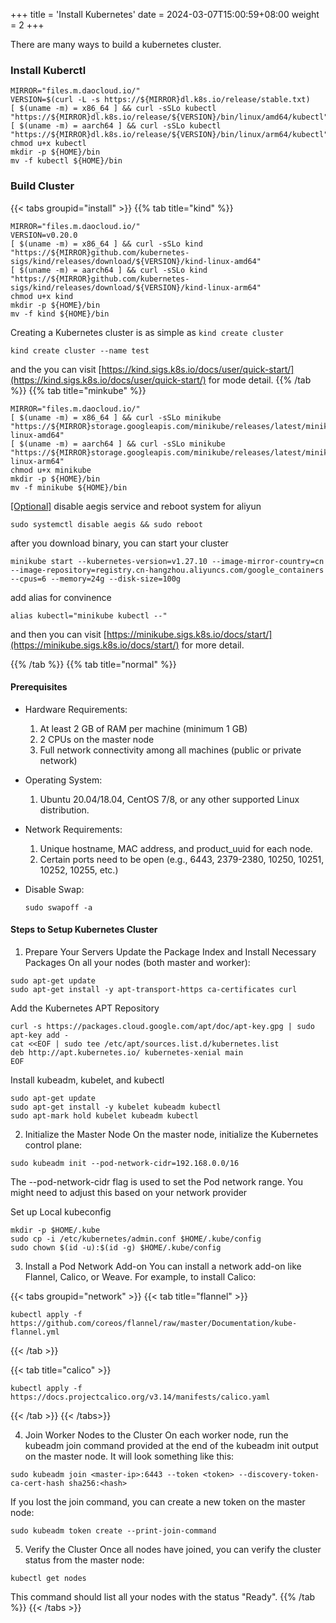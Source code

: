 +++
title = 'Install Kubernetes'
date = 2024-03-07T15:00:59+08:00
weight = 2
+++

There are many ways to build a kubernetes cluster.

### Install Kuberctl
```shell
MIRROR="files.m.daocloud.io/"
VERSION=$(curl -L -s https://${MIRROR}dl.k8s.io/release/stable.txt)
[ $(uname -m) = x86_64 ] && curl -sSLo kubectl "https://${MIRROR}dl.k8s.io/release/${VERSION}/bin/linux/amd64/kubectl"
[ $(uname -m) = aarch64 ] && curl -sSLo kubectl "https://${MIRROR}dl.k8s.io/release/${VERSION}/bin/linux/arm64/kubectl"
chmod u+x kubectl
mkdir -p ${HOME}/bin
mv -f kubectl ${HOME}/bin
```


### Build Cluster

{{< tabs groupid="install" >}}
{{% tab title="kind" %}}
```shell
MIRROR="files.m.daocloud.io/"
VERSION=v0.20.0
[ $(uname -m) = x86_64 ] && curl -sSLo kind "https://${MIRROR}github.com/kubernetes-sigs/kind/releases/download/${VERSION}/kind-linux-amd64"
[ $(uname -m) = aarch64 ] && curl -sSLo kind "https://${MIRROR}github.com/kubernetes-sigs/kind/releases/download/${VERSION}/kind-linux-arm64"
chmod u+x kind
mkdir -p ${HOME}/bin
mv -f kind ${HOME}/bin
```
Creating a Kubernetes cluster is as simple as `kind create cluster`
```shell
kind create cluster --name test
```
and the you can visit [https://kind.sigs.k8s.io/docs/user/quick-start/](https://kind.sigs.k8s.io/docs/user/quick-start/) for mode detail.
{{% /tab %}}
{{% tab title="minkube" %}}
```shell
MIRROR="files.m.daocloud.io/"
[ $(uname -m) = x86_64 ] && curl -sSLo minikube "https://${MIRROR}storage.googleapis.com/minikube/releases/latest/minikube-linux-amd64"
[ $(uname -m) = aarch64 ] && curl -sSLo minikube "https://${MIRROR}storage.googleapis.com/minikube/releases/latest/minikube-linux-arm64"
chmod u+x minikube
mkdir -p ${HOME}/bin
mv -f minikube ${HOME}/bin
```
[[Optional]]() disable aegis service and reboot system for aliyun
```shell
sudo systemctl disable aegis && sudo reboot
```

after you download binary, you can start your cluster
```shell
minikube start --kubernetes-version=v1.27.10 --image-mirror-country=cn --image-repository=registry.cn-hangzhou.aliyuncs.com/google_containers --cpus=6 --memory=24g --disk-size=100g
```

add alias for convinence
```shell
alias kubectl="minikube kubectl --"
```
and then you can visit [https://minikube.sigs.k8s.io/docs/start/](https://minikube.sigs.k8s.io/docs/start/) for more detail.

{{% /tab %}}
{{% tab title="normal" %}}
#### Prerequisites
- Hardware Requirements:

    1. At least 2 GB of RAM per machine (minimum 1 GB)
    2. 2 CPUs on the master node
    3. Full network connectivity among all machines (public or private network)

- Operating System:
    1. Ubuntu 20.04/18.04, CentOS 7/8, or any other supported Linux distribution.

- Network Requirements:
    1. Unique hostname, MAC address, and product_uuid for each node.
    2. Certain ports need to be open (e.g., 6443, 2379-2380, 10250, 10251, 10252, 10255, etc.)

- Disable Swap:

    ```shell
    sudo swapoff -a
    ```

#### Steps to Setup Kubernetes Cluster
1. Prepare Your Servers
Update the Package Index and Install Necessary Packages
On all your nodes (both master and worker):
```shell
sudo apt-get update
sudo apt-get install -y apt-transport-https ca-certificates curl
```

Add the Kubernetes APT Repository
```shell
curl -s https://packages.cloud.google.com/apt/doc/apt-key.gpg | sudo apt-key add -
cat <<EOF | sudo tee /etc/apt/sources.list.d/kubernetes.list
deb http://apt.kubernetes.io/ kubernetes-xenial main
EOF
```

Install kubeadm, kubelet, and kubectl
```shell
sudo apt-get update
sudo apt-get install -y kubelet kubeadm kubectl
sudo apt-mark hold kubelet kubeadm kubectl
```

2. Initialize the Master Node
On the master node, initialize the Kubernetes control plane:

```shell
sudo kubeadm init --pod-network-cidr=192.168.0.0/16
```
The --pod-network-cidr flag is used to set the Pod network range. You might need to adjust this based on your network provider 

Set up Local kubeconfig
```shell
mkdir -p $HOME/.kube
sudo cp -i /etc/kubernetes/admin.conf $HOME/.kube/config
sudo chown $(id -u):$(id -g) $HOME/.kube/config
```

3. Install a Pod Network Add-on
You can install a network add-on like Flannel, Calico, or Weave. For example, to install Calico:

{{< tabs groupid="network" >}}
{{< tab title="flannel" >}}
```shell
kubectl apply -f https://github.com/coreos/flannel/raw/master/Documentation/kube-flannel.yml
```
{{< /tab >}}

{{< tab title="calico" >}}
```shell
kubectl apply -f https://docs.projectcalico.org/v3.14/manifests/calico.yaml
```
{{< /tab >}}
{{< /tabs>}}


4. Join Worker Nodes to the Cluster
On each worker node, run the kubeadm join command provided at the end of the kubeadm init output on the master node. It will look something like this:

```shell
sudo kubeadm join <master-ip>:6443 --token <token> --discovery-token-ca-cert-hash sha256:<hash>
```

If you lost the join command, you can create a new token on the master node:

```shell
sudo kubeadm token create --print-join-command
```

5. Verify the Cluster
Once all nodes have joined, you can verify the cluster status from the master node:

```shell
kubectl get nodes
```
This command should list all your nodes with the status "Ready".
{{% /tab %}}
{{< /tabs >}}